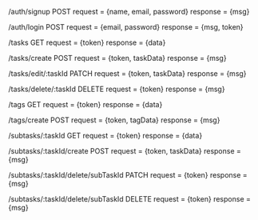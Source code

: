 /auth/signup    POST
    request = {name, email, password}
    response = {msg}

/auth/login     POST
    request = {email, password}
    response = {msg, token}

/tasks          GET
    request = {token}
    response = {data}

/tasks/create   POST
    request = {token, taskData}
    response = {msg}

/tasks/edit/:taskId     PATCH
    request = {token, taskData}
    response = {msg}

/tasks/delete/:taskId   DELETE
    request = {token}
    response = {msg}

/tags          GET
    request = {token}
    response = {data}

/tags/create   POST
    request = {token, tagData}
    response = {msg}

/subtasks/:taskId      GET
    request = {token}
    response = {data}

/subtasks/:taskId/create    POST
    request = {token, taskData}
    response = {msg} 

/subtasks/:taskId/delete/subTaskId  PATCH
    request = {token}
    response = {msg}   


/subtasks/:taskId/delete/subTaskId  DELETE
    request = {token}
    response = {msg}   
